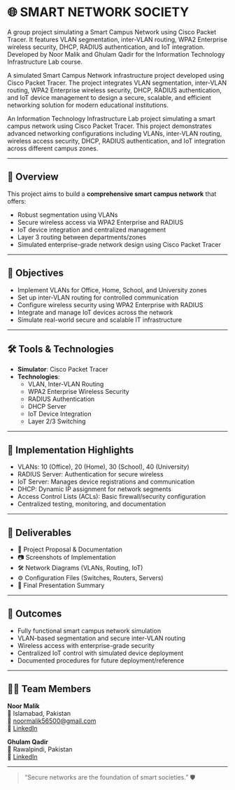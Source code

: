 # 🌐 SMART NETWORK SOCIETY

A group project simulating a Smart Campus Network using Cisco Packet Tracer. It features VLAN segmentation, inter-VLAN routing, WPA2 Enterprise wireless security, DHCP, RADIUS authentication, and IoT integration. Developed by Noor Malik and Ghulam Qadir for the Information Technology Infrastructure Lab course.

A simulated Smart Campus Network infrastructure project developed using Cisco Packet Tracer. The project integrates VLAN segmentation, inter-VLAN routing, WPA2 Enterprise wireless security, DHCP, RADIUS authentication, and IoT device management to design a secure, scalable, and efficient networking solution for modern educational institutions.

An Information Technology Infrastructure Lab project simulating a smart campus network using Cisco Packet Tracer. This project demonstrates advanced networking configurations including VLANs, inter-VLAN routing, wireless access security, DHCP, RADIUS authentication, and IoT integration across different campus zones.

---

## 📘 Overview

This project aims to build a **comprehensive smart campus network** that offers:
- Robust segmentation using VLANs
- Secure wireless access via WPA2 Enterprise and RADIUS
- IoT device integration and centralized management
- Layer 3 routing between departments/zones
- Simulated enterprise-grade network design using Cisco Packet Tracer

---

## 🎯 Objectives

- Implement VLANs for Office, Home, School, and University zones
- Set up inter-VLAN routing for controlled communication
- Configure wireless security using WPA2 Enterprise with RADIUS
- Integrate and manage IoT devices across the network
- Simulate real-world secure and scalable IT infrastructure

---

## 🛠️ Tools & Technologies

- **Simulator**: Cisco Packet Tracer
- **Technologies**:
  - VLAN, Inter-VLAN Routing
  - WPA2 Enterprise Wireless Security
  - RADIUS Authentication
  - DHCP Server
  - IoT Device Integration
  - Layer 2/3 Switching

---

## 🧪 Implementation Highlights

- VLANs: 10 (Office), 20 (Home), 30 (School), 40 (University)
- RADIUS Server: Authentication for secure wireless
- IoT Server: Manages device registrations and communication
- DHCP: Dynamic IP assignment for network segments
- Access Control Lists (ACLs): Basic firewall/security configuration
- Centralized testing, monitoring, and documentation

---

## 📂 Deliverables

- 📄 Project Proposal & Documentation
- 📷 Screenshots of Implementation
- 🛠 Network Diagrams (VLANs, Routing, IoT)
- ⚙ Configuration Files (Switches, Routers, Servers)
- 🎤 Final Presentation Summary

---

## 📌 Outcomes

- Fully functional smart campus network simulation
- VLAN-based segmentation and secure inter-VLAN routing
- Wireless access with enterprise-grade security
- Centralized IoT control with simulated device deployment
- Documented procedures for future deployment/reference

---

## 👩‍💻 Team Members

**Noor Malik**  
📍 Islamabad, Pakistan  
📧 noormalik56500@gmail.com  
🔗 [LinkedIn](https://www.linkedin.com/in/noormalik56500/)

 **Ghulam Qadir**  
  📍 Rawalpindi, Pakistan  
  📧 [LinkedIn](https://www.linkedin.com/in/ghulam-qadir-07a982365/)


---

> “Secure networks are the foundation of smart societies.” 🛡️

